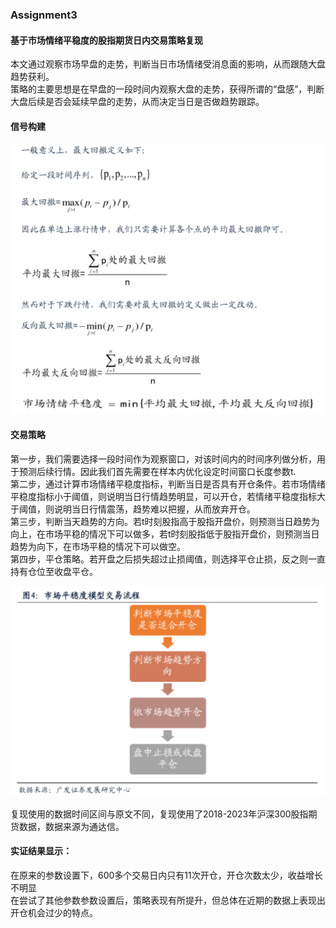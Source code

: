 ### Assignment3

#### 基于市场情绪平稳度的股指期货日内交易策略复现

本文通过观察市场早盘的走势，判断当日市场情绪受消息面的影响，从而跟随大盘趋势获利。  
策略的主要思想是在早盘的一段时间内观察大盘的走势，获得所谓的“盘感”，判断大盘后续是否会延续早盘的走势，从而决定当日是否做趋势跟踪。

#### 信号构建
![指标](./指标.png "指标")  

#### 交易策略
第一步，我们需要选择一段时间作为观察窗口，对该时间内的时间序列做分析，用于预测后续行情。因此我们首先需要在样本内优化设定时间窗口长度参数t.  
第二步，通过计算市场情绪平稳度指标，判断当日是否具有开仓条件。若市场情绪平稳度指标小于阈值，则说明当日行情趋势明显，可以开仓，若情绪平稳度指标大于阈值，则说明当日行情震荡，趋势难以把握，从而放弃开仓。  
第三步，判断当天趋势的方向。若t时刻股指高于股指开盘价，则预测当日趋势为向上，在市场平稳的情况下可以做多，若t时刻股指低于股指开盘价，则预测当日趋势为向下，在市场平稳的情况下可以做空。  
第四步，平仓策略。若开盘之后损失超过止损阈值，则选择平仓止损，反之则一直持有仓位至收盘平仓。

![交易过程](./交易流程.png "交易流程") 



复现使用的数据时间区间与原文不同，复现使用了2018-2023年沪深300股指期货数据，数据来源为通达信。


#### 实证结果显示：
在原来的参数设置下，600多个交易日内只有11次开仓，开仓次数太少，收益增长不明显  
在尝试了其他参数参数设置后，策略表现有所提升，但总体在近期的数据上表现出开仓机会过少的特点。  



